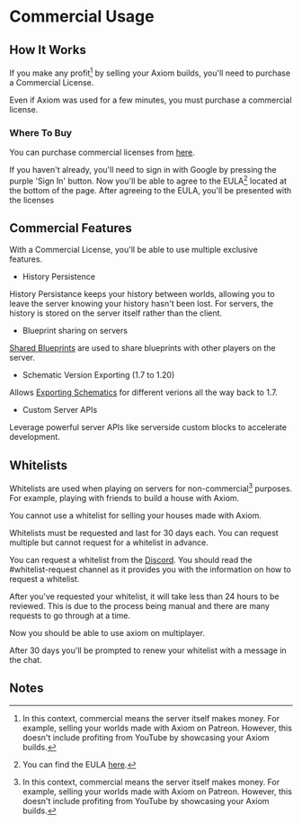 # Commercial Usage

## How It Works

If you make any profit[^note1] by selling your Axiom builds, you'll need to purchase a Commercial License. 

Even if Axiom was used for a few minutes, you must purchase a commercial license.

### Where To Buy

You can purchase commercial licenses from [here](https://axiom.moulberry.com/commercial).

If you haven't already, you'll need to sign in with Google by pressing the purple 'Sign In' button. Now you'll be able to agree to the EULA[^note2] located at the bottom of the page. After agreeing to the EULA, you'll be presented with the licenses  

## Commercial Features

With a Commercial License, you'll be able to use multiple exclusive features.

- History Persistence

History Persistance keeps your history between worlds, allowing you to leave the server knowing your history hasn't been lost. For servers, the history is stored on the server itself rather than the client.

- Blueprint sharing on servers

[Shared Blueprints](/editor/windows/blueprints.md#Multiplayer) are used to share blueprints with other players on the server. 

- Schematic Version Exporting (1.7 to 1.20)

Allows [Exporting Schematics](/editor/mainmenubar.md) for different verions all the way back to 1.7.

- Custom Server APIs

Leverage powerful server APIs like serverside custom blocks to accelerate development.

## Whitelists

Whitelists are used when playing on servers for non-commercial[^note1] purposes. For example, playing with friends to build a house with Axiom. 

You cannot use a whitelist for selling your houses made with Axiom.

Whitelists must be requested and last for 30 days each. You can request multiple but cannot request for a whitelist in advance.

You can request a whitelist from the [Discord](). You should read the #whitelist-request channel as it provides you with the information on how to request a whitelist.

After you've requested your whitelist, it will take less than 24 hours to be reviewed. This is due to the process being manual and there are many requests to go through at a time.

Now you should be able to use axiom on multiplayer.

After 30 days you'll be prompted to renew your whitelist with a message in the chat.

## Notes

[^note1]: In this context, commercial means the server itself makes money. For example, selling your worlds made with Axiom on Patreon. However, this doesn't include profiting from YouTube by showcasing your Axiom builds.

[^note2]: You can find the EULA [here](https://axiom.moulberry.com/eula).